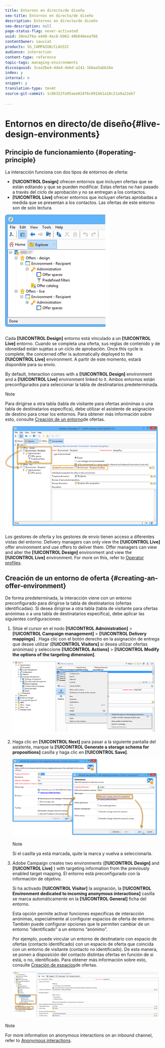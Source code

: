 ```yaml
---
title: Entornos en directo/de diseño
seo-title: Entornos en directo/de diseño
description: Entornos en directo/de diseño
seo-description: null
page-status-flag: never-activated
uuid: 38ee2f6a-e446-4ac6-b962-40b648eeaf66
contentOwner: sauviat
products: SG_CAMPAIGN/CLASSIC
audience: interaction
content-type: reference
topic-tags: managing-environments
discoiquuid: 3cea2be4-4da4-4ebd-a241-1bbaa5abb16e
index: y
internal: n
snippet: y
translation-type: tm+mt
source-git-commit: 1c86322fa95aee024f6c691b61a10c21a9a22eb7

---
```



# Entornos en directo/de diseño{#live-design-environments}

## Principio de funcionamiento {#operating-principle}

La interacción funciona con dos tipos de entornos de oferta:

* **[!UICONTROL Design]** ofrecen entornos que incluyen ofertas que se están editando y que se pueden modificar. Estas ofertas no han pasado a través del ciclo de aprobación y no se entregan a los contactos.
* **[!UICONTROL Live]** ofrecer entornos que incluyan ofertas aprobadas a medida que se presentan a los contactos. Las ofertas de este entorno son de solo lectura.

![](assets/offer_environments_overview_001.png)

Cada **[!UICONTROL Design]** entorno está vinculado a un **[!UICONTROL Live]** entorno. Cuando se completa una oferta, sus reglas de contenido y de idoneidad están sujetas a un ciclo de aprobación. Once this cycle is complete, the concerned offer is automatically deployed to the **[!UICONTROL Live]** environment. A partir de este momento, estará disponible para su envío.

By default, Interaction comes with a **[!UICONTROL Design]** environment and a **[!UICONTROL Live]** environment linked to it. Ambos entornos están preconfigurados para seleccionar la tabla de destinatarios predeterminada.

>[!NOTE]
>
>Para dirigirse a otra tabla (tabla de visitante para ofertas anónimas o una tabla de destinatarios específica), debe utilizar el asistente de asignación de destino para crear los entornos. Para obtener más información sobre esto, consulte [Creación de un entorno](#creating-an-offer-environment)de ofertas.

![](assets/offer_environments_overview_002.png)

Los gestores de oferta y los gestores de envío tienen acceso a diferentes vistas del entorno. Delivery managers can only view the **[!UICONTROL Live]** offer environment and use offers to deliver them. Offer managers can view and alter the **[!UICONTROL Design]** environment and view the **[!UICONTROL Live]** environment. For more on this, refer to [Operator profiles](../../interaction/using/operator-profiles.md).

## Creación de un entorno de oferta {#creating-an-offer-environment}

De forma predeterminada, la interacción viene con un entorno preconfigurado para dirigirse la tabla de destinatarios (ofertas identificadas). Si desea dirigirse a otra tabla (tabla de visitante para ofertas anónimas o a una tabla de destinatarios específica), debe aplicar las siguientes configuraciones:

1. Sitúe el cursor en el nodo **[!UICONTROL Administration]** > **[!UICONTROL Campaign management]** > **[!UICONTROL Delivery mappings]** . Haga clic con el botón derecho en la asignación de entrega que desee utilizar (**[!UICONTROL Visitors]** si desea utilizar ofertas anónimas) y seleccione **[!UICONTROL Actions]** > **[!UICONTROL Modify the options of the targeting dimension]**.

   ![](assets/offer_env_anonymous_001.png)

1. Haga clic en **[!UICONTROL Next]** para pasar a la siguiente pantalla del asistente, marque la **[!UICONTROL Generate a storage schema for propositions]** casilla y haga clic en **[!UICONTROL Save]**.

   ![](assets/offer_env_anonymous_002.png)

   >[!NOTE]
   >
   >Si el casilla ya está marcada, quite la marca y vuelva a seleccionarla.

1. Adobe Campaign creates two environments (**[!UICONTROL Design]** and **[!UICONTROL Live]** ) with targeting information from the previously enabled target mapping. El entorno está preconfigurado con la información de objetivo.

   Si ha activado **[!UICONTROL Visitor]** la asignación, la **[!UICONTROL Environment dedicated to incoming anonymous interactions]** casilla se marca automáticamente en la **[!UICONTROL General]** ficha del entorno.

   Esta opción permite activar funciones específicas de interacción anónimas, especialmente al configurar espacios de oferta de entorno. También puede configurar opciones que le permiten cambiar de un entorno “identificado” a un entorno “anónimo”.

   Por ejemplo, puede vincular un entorno de destinatario con espacio de ofertas (contacto identificado) con un espacio de oferta que coincida con un entorno de visitante (contacto no identificado). De esta manera, se ponen a disposición del contacto distintas ofertas en función de si está, o no, identificado. Para obtener más información sobre esto, consulte [Creación de espacios](../../interaction/using/creating-offer-spaces.md)de ofertas.

   ![](assets/offer_env_anonymous_003.png)

>[!NOTE]
>
>For more information on anonymous interactions on an inbound channel, refer to [Anonymous interactions](../../interaction/using/anonymous-interactions.md).

